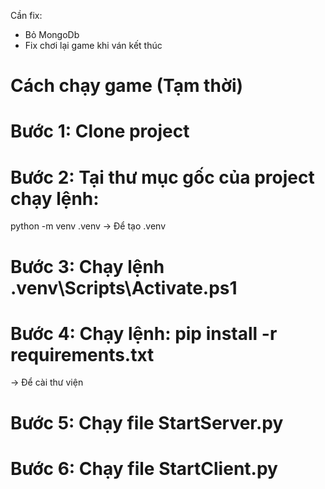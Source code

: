 Cần fix: 
- Bỏ MongoDb
- Fix chơi lại game khi ván kết thúc

# Cách chạy game (Tạm thời)

# Bước 1: Clone project

# Bước 2: Tại thư mục gốc của project chạy lệnh:
  python -m venv .venv
-> Để tạo .venv

# Bước 3: Chạy lệnh .venv\Scripts\Activate.ps1

# Bước 4: Chạy lệnh: pip install -r requirements.txt
-> Để cài thư viện

# Bước 5: Chạy file StartServer.py 

# Bước 6: Chạy file StartClient.py


